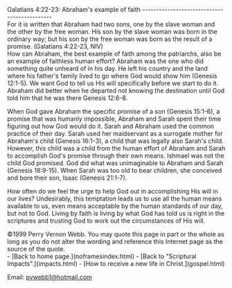  <head> <title>(PVW) Galatians 4:22-23: Abraham's example of faith</title> <meta content="IE=9" http-equiv="X-UA-Compatible"></meta> <link href="css/page_style.css" rel="stylesheet" type="text/css"></link> </head><body><div class="page_style"> Galatians 4:22-23: Abraham's example of faith
---------------------------------------------

<div class="p">For it is written that Abraham had two sons, one by the slave woman and the other by the free woman. His son by the slave woman was born in the ordinary way; but his son by the free woman was born as the result of a promise. (Galatians 4:22-23, NIV)

</div>How can Abraham, the best example of faith among the patriarchs, also be an example of faithless human effort? Abraham was the one who did something quite unheard of in his day. He left his country and the land where his father's family lived to go where God would show him (Genesis 12:1-5). We want God to tell us His will specifically before we start to do it. Abraham did better when he departed not knowing the destination until God told him that he was there Genesis 12:6-8.

When God gave Abraham the specific promise of a son (Genesis 15:1-6), a promise that was humanly impossible, Abraham and Sarah spent their time figuring out how God would do it. Sarah and Abraham used the common practice of their day. Sarah used her maidservant as a surrogate mother for Abraham's child (Genesis 16:1-3), a child that was legally also Sarah's child. However, this child was a child from the human effort of Abraham and Sarah to accomplish God's promise through their own means. Ishmael was not the child God promised. God did what was unimaginable to Abraham and Sarah (Genesis 18:9-15). When Sarah was too old to bear children, she conceived and bore their son, Isaac (Genesis 21:1-7).

How often do we feel the urge to help God out in accomplishing His will in our lives? Undesirably, this temptation leads us to use all the human means available to us, even means acceptable by the human standards of our day, but not to God. Living by faith is living by what God has told us is right in the scriptures and trusting God to work out the circumstances of His will.

<div class="copy">©1999 Perry Vernon Webb. You may quote this page in part or the whole as long as you do not alter the wording and reference this Internet page as the source of the quote.</div>  </div>- [Back to home page.](noframesindex.html)
- [Back to "Scriptural Impacts".](impacts.html)
- [How to receive a new life in Christ.](gospel.html)

Email: [pvwebb1@hotmail.com](mailto:pvwebb1@hotmail.com)

